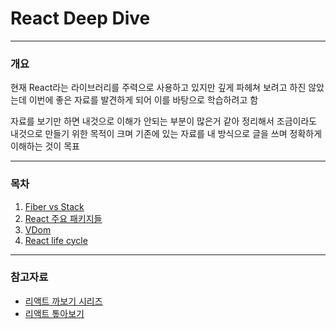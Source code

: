 # React Deep Dive

---

### 개요

현재 React라는 라이브러리를 주력으로 사용하고 있지만 깊게 파헤쳐 보려고 하진 않았는데 이번에 좋은 자료를 발견하게 되어 이를 바탕으로 학습하려고 함

자료를 보기만 하면 내것으로 이해가 안되는 부분이 많은거 같아 정리해서 조금이라도 내것으로 만들기 위한 목적이 크며 기존에 있는 자료를 내 방식으로 글을 쓰며 정확하게 이해하는 것이 목표

---

### 목차

1. [Fiber vs Stack](./1/README.md)
2. [React 주요 패키지들](./2/README.md)
3. [VDom](./3/README.md)
4. [React life cycle](./4/README.md)

---

### 참고자료

- [리액트 까보기 시리즈](https://www.youtube.com/watch?v=JadWu4Ygnyc&list=PLpq56DBY9U2B6gAZIbiIami_cLBhpHYCA)
- [리액트 톺아보기](https://goidle.github.io/)
